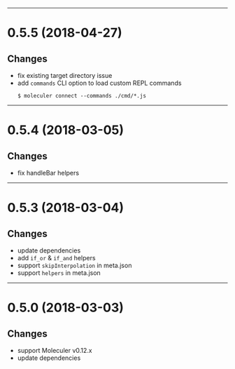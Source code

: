 --------------------------------------------------
<a name="0.5.5"></a>
# 0.5.5 (2018-04-27)

## Changes
- fix existing target directory issue
- add `commands` CLI option to load custom REPL commands
    ```
    $ moleculer connect --commands ./cmd/*.js
    ```

--------------------------------------------------
<a name="0.5.4"></a>
# 0.5.4 (2018-03-05)

## Changes
- fix handleBar helpers

--------------------------------------------------
<a name="0.5.3"></a>
# 0.5.3 (2018-03-04)

## Changes
- update dependencies
- add `if_or` & `if_and` helpers
- support `skipInterpolation` in meta.json
- support `helpers` in meta.json

--------------------------------------------------
<a name="0.5.0"></a>
# 0.5.0 (2018-03-03)

## Changes
- support Moleculer v0.12.x
- update dependencies

